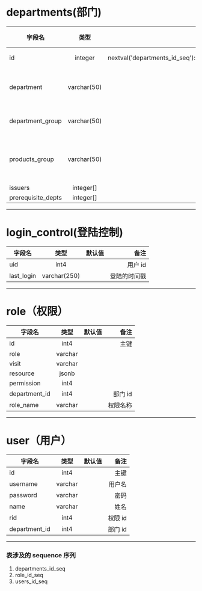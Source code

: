 # departments(部门)

| 字段名             |    类型     |                                  默认值 |       备注 |
| ------------------ | :---------: | --------------------------------------: | ---------: |
| id                 |   integer   | nextval('departments_id_seq')::regclass |       主键 |
| department         | varchar(50) |                                         |   部门名称 |
| department_group   | varchar(50) |                                         |     部门组 |
| products_group     | varchar(50) |                                         | 产品代码组 |
| issuers            |  integer[]  |                                      {} |
| prerequisite_depts |  integer[]  |                                      {} |

---

# login_control(登陆控制)

| 字段名     |     类型     | 默认值 |         备注 |
| ---------- | :----------: | -----: | -----------: |
| uid        |     int4     |        |      用户 id |
| last_login | varchar(250) |        | 登陆的时间戳 |

---

# role（权限）

| 字段名        |  类型   | 默认值 |     备注 |
| ------------- | :-----: | -----: | -------: |
| id            |  int4   |        |     主键 |
| role          | varchar |        |
| visit         | varchar |        |
| resource      |  jsonb  |        |
| permission    |  int4   |        |
| department_id |  int4   |        |  部门 id |
| role_name     | varchar |        | 权限名称 |

---

# user（用户）

| 字段名        |  类型   | 默认值 |    备注 |
| ------------- | :-----: | -----: | ------: |
| id            |  int4   |        |    主键 |
| username      | varchar |        |  用户名 |
| password      | varchar |        |    密码 |
| name          | varchar |        |    姓名 |
| rid           |  int4   |        | 权限 id |
| department_id |  int4   |        | 部门 id |

---

### 表涉及的 sequence 序列

1.  departments_id_seq
2.  role_id_seq
3.  users_id_seq
